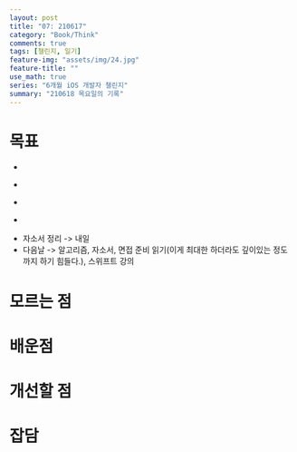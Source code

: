 ```yaml
---
layout: post
title: "07: 210617"
category: "Book/Think"
comments: true
tags: [챌린지, 일기]
feature-img: "assets/img/24.jpg"
feature-title: ""
use_math: true
series: "6개월 iOS 개발자 챌린지"
summary: "210618 목요일의 기록"
---
```




# 목표
* ~~~시험보기~~~
* ~~~1일 1commit~~~
* ~~~쉬다 오기~~~
* ~~~면접 준비 리스트 만들기 -> 리스팅만하고 채우는 것은 하나씩 따로 -> 면접 준비는 이전에 해둔것 기반으로 읽고 간다.~~~
* 자소서 정리 -> 내일
* 다음날 -> 알고리즘, 자소서, 면접 준비 읽기(이게 최대한 하더라도 깊이있는 정도까지 하기 힘들다.), 스위프트 강의


# 모르는 점




# 배운점




# 개선할 점



# 잡담
